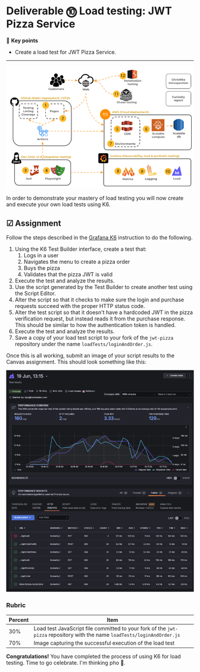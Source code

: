 # Deliverable ⓾ Load testing: JWT Pizza Service

🔑 **Key points**

- Create a load test for JWT Pizza Service.

---

![course overview](../sharedImages/courseOverview.png)

In order to demonstrate your mastery of load testing you will now create and execute your own load tests using K6.

## ☑ Assignment

Follow the steps described in the [Grafana K6](../grafanaK6/grafanaK6.md) instruction to do the following.

1. Using the K6 Test Builder interface, create a test that:
   1. Logs in a user
   1. Navigates the menu to create a pizza order
   1. Buys the pizza
   1. Validates that the pizza JWT is valid
1. Execute the test and analyze the results.
1. Use the script generated by the Test Builder to create another test using the Script Editor.
1. Alter the script so that it checks to make sure the login and purchase requests succeed with the proper HTTP status code.
1. Alter the test script so that it doesn't have a hardcoded JWT in the pizza verification request, but instead reads it from the purchase response. This should be similar to how the authentication token is handled.
1. Execute the test and analyze the results.
1. Save a copy of your load test script to your fork of the `jwt-pizza` repository under the name `loadTests/loginAndOrder.js`.

Once this is all working, submit an image of your script results to the Canvas assignment. This should look something like this:

![alt text](image.png)

### Rubric

| Percent | Item                                                                                                                      |
| ------- | ------------------------------------------------------------------------------------------------------------------------- |
| 30%     | Load test JavaScript file committed to your fork of the `jwt-pizza` repository with the name `loadTests/loginAndOrder.js` |
| 70%     | Image capturing the successful execution of the load test                                                                 |

**Congratulations!** You have completed the process of using K6 for load testing. Time to go celebrate. I'm thinking pho 🍲.
